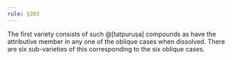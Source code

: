 ```yaml
---
rule: §203
---
```


The first variety consists of such @[tatpuruṣa] compounds as have the attributive member in any one of the oblique cases when dissolved. There are six sub-varieties of this corresponding to the six oblique cases.